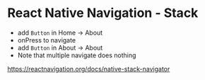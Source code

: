 # React Native Navigation - Stack

- add  `Button` in Home -> About
- onPress to navigate
- add `Button` in About -> About
- Note that multiple navigate does nothing

https://reactnavigation.org/docs/native-stack-navigator
